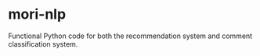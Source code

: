 # mori-nlp
Functional Python code for both the recommendation system and comment classification system.
